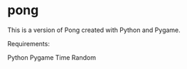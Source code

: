 # pong

This is a version of Pong created with Python and Pygame.

Requirements:

Python
Pygame
Time
Random
